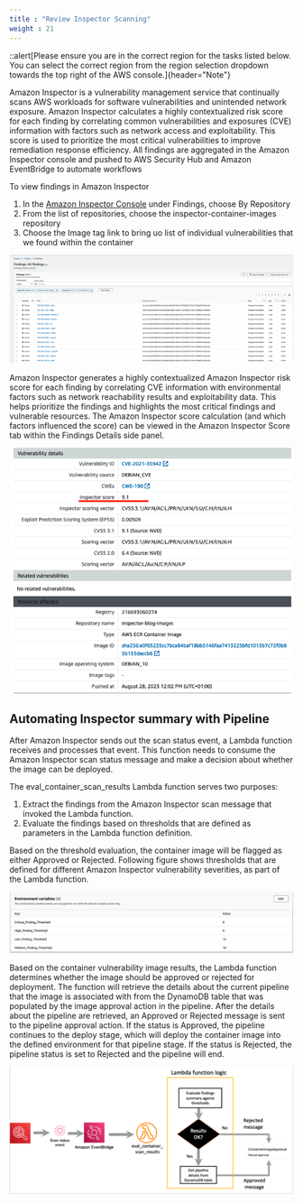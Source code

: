 ```yaml
---
title : "Review Inspector Scanning"
weight : 21
---
```


::alert[Please ensure you are in the correct region for the tasks listed below. You can select the correct region from the region selection dropdown towards the top right of the AWS console.]{header="Note"}

Amazon Inspector is a vulnerability management service that continually scans AWS workloads for software vulnerabilities and unintended network exposure.
Amazon Inspector calculates a highly contextualized risk score for each finding by correlating common vulnerabilities and exposures (CVE) information with factors such as network access and exploitability. 
This score is used to prioritize the most critical vulnerabilities to improve remediation response efficiency. 
All findings are aggregated in the Amazon Inspector console and pushed to AWS Security Hub and Amazon EventBridge to automate workflows


To view findings in Amazon Inspector

1. In the [Amazon Inspector Console](https://console.aws.amazon.com/inspector) under Findings, choose By Repository
2. From the list of repositories, choose the inspector-container-images repository
3. Choose the Image tag link to bring uo list of individual vulnerabilities that we found within the container


![Inspector](/static/images/image-security/devsecops-inspector/Inspector-findings.png)


Amazon Inspector generates a highly contextualized Amazon Inspector risk score for each finding by correlating CVE information with environmental factors such as network reachability results and exploitability data.
This helps prioritize the findings and highlights the most critical findings and vulnerable resources. The Amazon Inspector score calculation (and which factors influenced the score) can be viewed in the Amazon Inspector Score tab within the Findings Details side panel.

![Inspector Score](/static/images/image-security/devsecops-inspector/Inspector-score.png)

## Automating Inspector summary with Pipeline

After Amazon Inspector sends out the scan status event, a Lambda function receives and processes that event. This function needs to consume the Amazon Inspector scan status message and make a decision about whether the image can be deployed.

The eval_container_scan_results Lambda function serves two purposes: 
1. Extract the findings from the Amazon Inspector scan message that invoked the Lambda function. 
2. Evaluate the findings based on thresholds that are defined as parameters in the Lambda function definition. 

Based on the threshold evaluation, the container image will be flagged as either Approved or Rejected. Following figure  shows thresholds that are defined for different Amazon Inspector vulnerability severities, as part of the Lambda function.

![Inspector Score](/static/images/image-security/devsecops-inspector/Inspector-lambda-variables.png)


Based on the container vulnerability image results, the Lambda function determines whether the image should be approved or rejected for deployment. The function will retrieve the details about the current pipeline that the image is associated with from the DynamoDB table that was populated by the image approval action in the pipeline. After the details about the pipeline are retrieved, an Approved or Rejected message is sent to the pipeline approval action. If the status is Approved, the pipeline continues to the deploy stage, which will deploy the container image into the defined environment for that pipeline stage. If the status is Rejected, the pipeline status is set to Rejected and the pipeline will end.


![Inspector Score](/static/images/image-security/devsecops-inspector/Inspector-lambda-logic.png)
